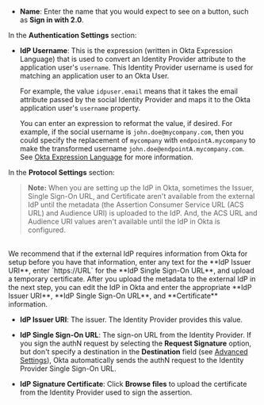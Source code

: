 * **Name**: Enter the name that you would expect to see on a button, such as **Sign in with <StackSnippet snippet="idp" inline /> 2.0**.

In the **Authentication Settings** section:

* **IdP Username**: This is the expression (written in Okta Expression Language) that is used to convert an Identity Provider attribute to the application user's `username`. This Identity Provider username is used for matching an application user to an Okta User.

    For example, the value `idpuser.email` means that it takes the email attribute passed by the social Identity Provider and maps it to the Okta application user's `username` property.

    You can enter an expression to reformat the value, if desired. For example, if the social username is `john.doe@mycompany.com`, then you could specify the replacement of `mycompany` with `endpointA.mycompany` to make the transformed username `john.doe@endpointA.mycompany.com`. See [Okta Expression Language](/docs/reference/okta-expression-language/) for more information.

In the **<StackSelector snippet="idp" noSelector inline /> Protocol Settings** section:

> **Note:** When you are setting up the IdP in Okta, sometimes the Issuer, Single Sign-On URL, and Certificate aren't available from the external IdP until the metadata (the Assertion Consumer Service URL (ACS URL) and Audience URI) is uploaded to the IdP. And, the ACS URL and Audience URI values aren't available until the IdP in Okta is configured.<br>
<br>
We recommend that if the external IdP requires information from Okta for setup before you have that information, enter any text for the **IdP Issuer URI**, enter `https://URL` for the **IdP Single Sign-On URL**, and upload a temporary certificate. After you upload the metadata to the external IdP in the next step, you can edit the IdP in Okta and enter the appropriate **IdP Issuer URI**, **IdP Single Sign-On URL**, and **Certificate** information.

* **IdP Issuer URI**: The issuer. The Identity Provider provides this value.

* **IdP Single Sign-On URL**: The sign-on URL from the Identity Provider. If you sign the authN request by selecting the **Request Signature** option, but don't specify a destination in the **Destination** field (see [Advanced Settings](#social-identity-provider-settings)), Okta automatically sends the authN request to the Identity Provider Single Sign-On URL.

* **IdP Signature Certificate**: Click **Browse files** to upload the certificate from the Identity Provider used to sign the assertion.
